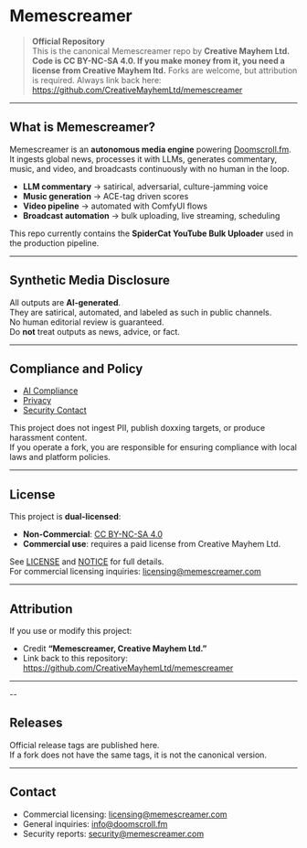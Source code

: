 # Memescreamer

> **Official Repository**  
> This is the canonical Memescreamer repo by **Creative Mayhem Ltd.**
> **Code is CC BY-NC-SA 4.0. If you make money from it, you need a license from Creative Mayhem ltd.**
> Forks are welcome, but attribution is required. Always link back here:  
> https://github.com/CreativeMayhemLtd/memescreamer

---

## What is Memescreamer?

Memescreamer is an **autonomous media engine** powering [Doomscroll.fm](https://doomscroll.fm).  
It ingests global news, processes it with LLMs, generates commentary, music, and video, and broadcasts continuously with no human in the loop.

- **LLM commentary** → satirical, adversarial, culture-jamming voice  
- **Music generation** → ACE-tag driven scores  
- **Video pipeline** → automated with ComfyUI flows  
- **Broadcast automation** → bulk uploading, live streaming, scheduling  

This repo currently contains the **SpiderCat YouTube Bulk Uploader** used in the production pipeline.

---

## Synthetic Media Disclosure

All outputs are **AI-generated**.  
They are satirical, automated, and labeled as such in public channels.  
No human editorial review is guaranteed.  
Do **not** treat outputs as news, advice, or fact.

---

## Compliance and Policy

- [AI Compliance](./AI_COMPLIANCE.md)  
- [Privacy](./PRIVACY.md)  
- [Security Contact](./SECURITY.md)  

This project does not ingest PII, publish doxxing targets, or produce harassment content.  
If you operate a fork, you are responsible for ensuring compliance with local laws and platform policies.

---

## License

This project is **dual-licensed**:

- **Non-Commercial**: [CC BY-NC-SA 4.0](https://creativecommons.org/licenses/by-nc-sa/4.0/)  
- **Commercial use**: requires a paid license from Creative Mayhem Ltd.  

See [LICENSE](./LICENSE.md) and [NOTICE](./NOTICE,md) for full details.  
For commercial licensing inquiries: licensing@memescreamer.com

---

## Attribution

If you use or modify this project:  
- Credit **“Memescreamer, Creative Mayhem Ltd.”**  
- Link back to this repository: https://github.com/CreativeMayhemLtd/memescreamer

---

--

## Releases

Official release tags are published here.  
If a fork does not have the same tags, it is not the canonical version.

---

## Contact

- Commercial licensing: licensing@memescreamer.com  
- General inquiries: info@doomscroll.fm  
- Security reports: security@memescreamer.com
